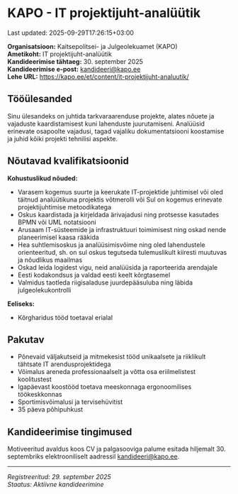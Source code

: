 # KAPO - IT projektijuht-analüütik

Last updated: 2025-09-29T17:26:15+03:00

**Organisatsioon:** Kaitsepolitsei- ja Julgeolekuamet (KAPO)  
**Ametikoht:** IT projektijuht-analüütik  
**Kandideerimise tähtaeg:** 30. september 2025  
**Kandideerimise e-post:** <kandideeri@kapo.ee>  
**Lehe URL:** <https://kapo.ee/et/content/it-projektijuht-analuutik/>

## Tööülesanded

Sinu ülesandeks on juhtida tarkvaraarenduse projekte, alates nõuete ja vajaduste kaardistamisest kuni lahenduste juurutamiseni.
Analüüsid erinevate osapoolte vajadusi, tagad vajaliku dokumentatsiooni koostamise ja juhid kõiki projekti tehnilisi aspekte.

## Nõutavad kvalifikatsioonid

**Kohustuslikud nõuded:**

- Varasem kogemus suurte ja keerukate IT-projektide juhtimisel või oled täitnud analüütikuna projektis võtmerolli või Sul on kogemus erinevate projektijuhtimise metoodikatega
- Oskus kaardistada ja kirjeldada ärivajadusi ning protsesse kasutades BPMN või UML notatsiooni
- Arusaam IT-süsteemide ja infrastruktuuri toimimisest ning oskad nende planeerimisel kaasa rääkida
- Hea suhtlemisoskus ja analüüsimisvõime ning oled lahendustele orienteeritud, sh. on sul oskus tegutseda tulemuslikult kiiresti muutuvas ja nõudlikus maailmas
- Oskad leida logidest vigu, neid analüüsida ja raporteerida arendajale
- Eesti kodakondsus ja valdad eesti keelt kõrgtasemel
- Valmidus taotleda riigisaladuse juurdepääsuluba ning läbida julgeolekukontrolli

**Eeliseks:**

- Kõrgharidus tööd toetaval erialal

## Pakutav

- Põnevaid väljakutseid ja mitmekesist tööd unikaalsete ja riiklikult tähtsate IT arendusprojektidega
- Võimalus areneda professionaalselt ja võtta osa eriilmelistest koolitustest
- Igapäevast koostööd toetava meeskonnaga ergonoomilises töökeskkonnas
- Sportimisvõimalusi ja tervisehüvitist
- 35 päeva põhipuhkust

## Kandideerimise tingimused

Motiveeritud avaldus koos CV ja palgasooviga palume esitada hiljemalt 30. septembriks elektrooniliselt aadressil <kandideeri@kapo.ee>.

---

_Registreeritud: 29. september 2025_  
_Staatus: Aktiivne kandideerimine_
